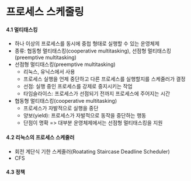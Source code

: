 # 프로세스 스케줄링

#### 4.1 멀티태스킹

- 하나 이상의 프로세스를 동시에 중첩 형태로 실행할 수 있는 운영체제
- 종류: 협동형 멀티태스킹(cooperative multitasking), 선점형 멀티태스킹(preemptive multitasking)
- 선점형 멀티태스킹(preemptive multitasking)
  - 리눅스, 유닉스에서 사용
  - 프로세스 실행을 언제 중단하고 다른 프로세스를 실행할지를 스케줄러가 결정
  - 선점: 실행 중인 프로세스를 강제로 중지시키는 작업
  - 타임슬라이스: 프로세스가 선점되기 전까지 프로세스에 주어지는 시간
- 협동형 멀티태스킹(cooperative multitasking)
  - 프로세스가 자발적으로 실행을 중단
  - 양보(yield): 프로세스가 자발적으로 동작을 중단하는 행동
  - 단점이 명확 => 대부분 운영체제에서는 선점형 멀티태스킹을 지원



#### 4.2 리눅스의 프로세스 스케줄러

- 회전 계단식 기한 스케줄러(Roatating Staircase Deadline Scheduler)
- CFS



#### 4.3 정책

